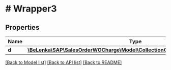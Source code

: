 # # Wrapper3

## Properties

Name | Type | Description | Notes
------------ | ------------- | ------------- | -------------
**d** | [**\BeLenka\SAP\SalesOrderWOCharge\Model\CollectionOfASlsOrdWthoutChrgTextType**](CollectionOfASlsOrdWthoutChrgTextType.md) |  | [optional]

[[Back to Model list]](../../README.md#models) [[Back to API list]](../../README.md#endpoints) [[Back to README]](../../README.md)
